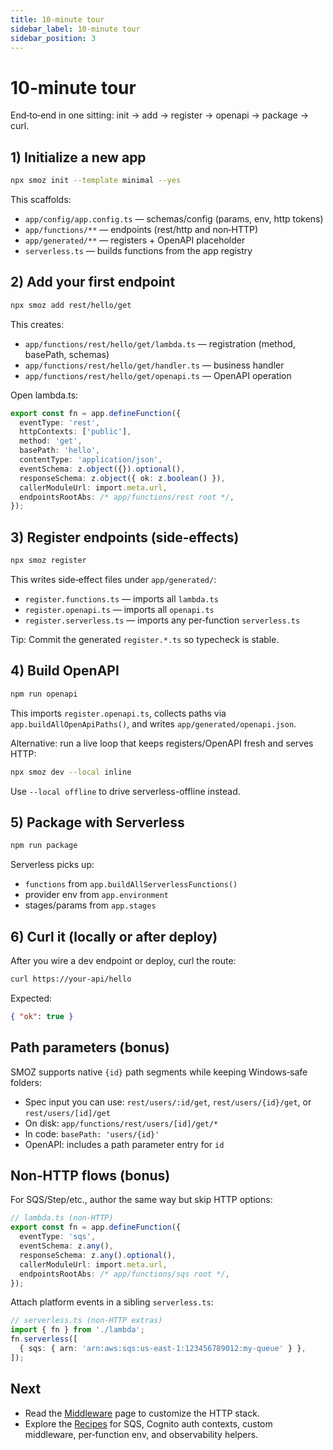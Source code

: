 ```yaml
---
title: 10‑minute tour
sidebar_label: 10‑minute tour
sidebar_position: 3
---
```


# 10‑minute tour

End‑to‑end in one sitting: init → add → register → openapi → package → curl.

## 1) Initialize a new app

```bash
npx smoz init --template minimal --yes
```

This scaffolds:

- `app/config/app.config.ts` — schemas/config (params, env, http tokens)
- `app/functions/**` — endpoints (rest/http and non‑HTTP)
- `app/generated/**` — registers + OpenAPI placeholder
- `serverless.ts` — builds functions from the app registry

## 2) Add your first endpoint

```bash
npx smoz add rest/hello/get
```

This creates:

- `app/functions/rest/hello/get/lambda.ts` — registration (method, basePath, schemas)
- `app/functions/rest/hello/get/handler.ts` — business handler
- `app/functions/rest/hello/get/openapi.ts` — OpenAPI operation

Open lambda.ts:

```ts
export const fn = app.defineFunction({
  eventType: 'rest',
  httpContexts: ['public'],
  method: 'get',
  basePath: 'hello',
  contentType: 'application/json',
  eventSchema: z.object({}).optional(),
  responseSchema: z.object({ ok: z.boolean() }),
  callerModuleUrl: import.meta.url,
  endpointsRootAbs: /* app/functions/rest root */,
});
```

## 3) Register endpoints (side‑effects)

```bash
npx smoz register
```

This writes side‑effect files under `app/generated/`:

- `register.functions.ts` — imports all `lambda.ts`
- `register.openapi.ts` — imports all `openapi.ts`
- `register.serverless.ts` — imports any per‑function `serverless.ts`

Tip: Commit the generated `register.*.ts` so typecheck is stable.

## 4) Build OpenAPI

```bash
npm run openapi
```

This imports `register.openapi.ts`, collects paths via `app.buildAllOpenApiPaths()`, and writes `app/generated/openapi.json`.

Alternative: run a live loop that keeps registers/OpenAPI fresh and serves HTTP:

```bash
npx smoz dev --local inline
```

Use `--local offline` to drive serverless-offline instead.

## 5) Package with Serverless

```bash
npm run package
```

Serverless picks up:

- `functions` from `app.buildAllServerlessFunctions()`
- provider env from `app.environment`
- stages/params from `app.stages`

## 6) Curl it (locally or after deploy)

After you wire a dev endpoint or deploy, curl the route:

```bash
curl https://your-api/hello
```

Expected:

```json
{ "ok": true }
```

## Path parameters (bonus)

SMOZ supports native `{id}` path segments while keeping Windows‑safe folders:

- Spec input you can use: `rest/users/:id/get`, `rest/users/{id}/get`, or `rest/users/[id]/get`
- On disk: `app/functions/rest/users/[id]/get/*`
- In code: `basePath: 'users/{id}'`
- OpenAPI: includes a path parameter entry for `id`

## Non‑HTTP flows (bonus)

For SQS/Step/etc., author the same way but skip HTTP options:

```ts
// lambda.ts (non‑HTTP)
export const fn = app.defineFunction({
  eventType: 'sqs',
  eventSchema: z.any(),
  responseSchema: z.any().optional(),
  callerModuleUrl: import.meta.url,
  endpointsRootAbs: /* app/functions/sqs root */,
});
```

Attach platform events in a sibling `serverless.ts`:

```ts
// serverless.ts (non‑HTTP extras)
import { fn } from './lambda';
fn.serverless([
  { sqs: { arn: 'arn:aws:sqs:us-east-1:123456789012:my-queue' } },
]);
```

## Next

- Read the [Middleware](./middleware.md) page to customize the HTTP stack.
- Explore the [Recipes](./recipes/index.md) for SQS, Cognito auth contexts, custom middleware, per‑function env, and observability helpers.
